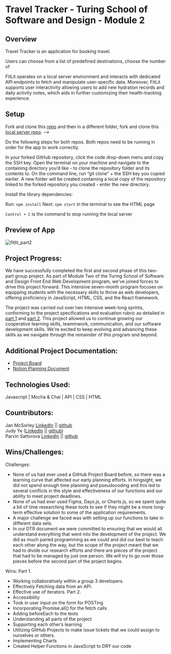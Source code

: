 # Travel Tracker - Turing School of Software and Design - Module 2

## Overview
Travel Tracker is an application for booking travel.

Users can choose from a list of predefined destinations, choose the number of 

FitLit operates on a local server environment and interacts with dedicated API endpoints to fetch and manipulate user-specific data. Moreover, FitLit supports user interactivity allowing users to add new hydration records and daily activity notes, which aids in further customizing their health-tracking experience.

## Setup
Fork and clone this [repo](https://github.com/judy0ye/fitlit-group-project-jy-jm-ps) 
and then in a different folder, fork and clone this [local server repo](https://github.com/turingschool-examples/fitlit-api). -->

Do the following steps for both repos. Both repos need to be running in order for the app to work correctly.

In your forked GitHub repository, click the code drop-down menu and copy the SSH key. 
Open the terminal on your machine and navigate to the containing directory you’d like - to clone the repository folder and its contents to. On the command line, run “git clone” + the SSH key you copied earlier. A new folder will be created containing a local copy of the repository linked to the forked repository you created - enter the new directory.

Install the library dependencies:

Run: ```npm install```
Next: ```npm start``` in the terminal to see the HTML page

```Control + C``` is the command to stop running the local server

## Preview of App

![fitlit_part2](https://github.com/judy0ye/fitlit-group-project-jy-jm-ps/assets/129805348/28ce64e1-dfa8-44de-8b16-9868076c8b4b)

## Project Progress: 
We have successfully completed the first and second phase of this two-part group project. As part of Module Two of the Turing School of Software and Design Front End Web Development program, we've joined forces to drive this project forward. This intensive seven-month program focuses on equipping students with the necessary skills to thrive as web developers, offering proficiency in JavaScript, HTML, CSS, and the React framework.

The project was carried out over two intensive week-long sprints, conforming to the project specifications and evaluation rubric as detailed in [part 1](https://frontend.turing.edu/projects/module-2/fitlit-part-one-agile.html) and [part 2](https://frontend.turing.edu/projects/module-2/fitlit-part-two-agile.html). This project allowed us to continue growing our cooperative learning skills, teammwork, communication, and our software development skills. We're excited to keep evolving and advancing these skills as we navigate through the remainder of this program and beyond.

## Additional Project Documentation:
 - [Project Board](https://github.com/users/judy0ye/projects/2/views/1)
 - [Notion Planning Document](https://www.notion.so/FitLit-Project-Plan-a04afd24f0504911b684b82932ae3f64)

## Technologies Used:
Javascript | Mocha & Chai | API | CSS | HTML

## Countributors:
Jan McSorley [LinkedIn](https://www.linkedin.com/in/janmcsorley/) || [github](https://github.com/jmcsorle)  
Judy Ye ([LinkedIn](https://www.linkedin.com/in/judy-ye-742087279/) || [github](https://github.com/judy0ye))  
Parvin Sattorova [LinkedIn](https://www.linkedin.com/in/parvin-sattorova-edwards-357526b3/) || [github](https://github.com/Sulton88Mehron90)

## Wins/Challenges:
Challenges: 
 - None of us had ever used a GitHub Project Board before, so there was a learning curve that affected our early planning efforts. In hingsight, we did not spend enough time planning and pseudocoding and this led to several conflicts in the style and effectiveness of our functions and our ability to meet project deadlines.
 - None of us had ever used Figma, Days.js, or Charts.js, so we spent quite a bit of time researching these tools to see if they might be a more long-term effective solution to some of the application requirements.
 - A major challenge we faced was with setting up our functions to take in different data sets.
 - In our DTR document we were committed to ensuring that we would all understand everything that went into the development of the project. We did as much paired programming as we could and did our best to teach each other along the way, but the scope of the project meant that we had to divide our research efforts and there are pieces of the project that had to be managed by just one person. We will try to go over those pieces before the second part of the project begins.

Wins: 
Part 1.
 - Working collaboratively within a group 3 developers.
 - Effectively Fetching data from an API.
 - Effective use of iterators.
Part 2.
 - Accessibility
 - Took in user input on the form for POSTing
 - Incorporating Promise.all() for the fetch calls
 - Adding beforeEach to the tests
 - Understanding all parts of the project
 - Supporting each other’s learning
 - Utilizing GitHub Projects to make issue tickets that we could assign to ourselves or others.
 - Implementing Charts
 - Created Helper Functions in JavaScript to DRY our code



